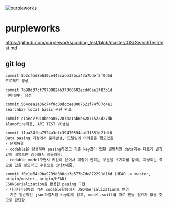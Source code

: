 ![purpleworks](purpleworks.jpg)

# purpleworks


https://github.com/purpleworks/coding_test/blob/master/iOS/SearchTest/test.md

## git log 

```
commit 5b2cfed8e630ce445cace32bca43a7bdef3f0d5d
프로젝트 생성
```

```
commit 7b98d37cf79708824b37360602ecdd0ae1f83b1d
더미데이터 생성
```
 
``` 
commit 564cea1a36c74f0c00dccee0007621f74f07c4e1
searchbar local basic 구현 완료
```

```
commit c1aec77910beea057287ba1ab6e62871522d27db
Alamofire적용, API TEST VC생성
```

```
commit 11aa24fba7524a3efc39470594aaf31351d21df0
Data pasing 과정에서 문제발생, 모델링에 어려움을 겪고있음
- 문제해결
- codable을 활용하여 pasing하였고 기존 key값이 있던 일반적인 data와는 다르게 결과값이 배열로만 넘어와서 힘들었음. 
- codable model구현시 키값이 없어서 매칭이 안되는 부분을 초기화를 할때, 파싱되는 쪽으로 값을 넣으라고 수동으로 init해줌.
```

```
commit f0e1e64c9ba9799d800ce3e577b7de872291d16d (HEAD -> master, origin/master, origin/HEAD)
JSONSerialization을 활용한 pasing 구현
- 데이터파싱방법 기존 codable활용에서 JSONSerialization로 변경 
- 기존 일반적인 json파일처럼 key값이 없고, model.swift를 따로 만들 필요가 없을 것으로 판단함.
```


